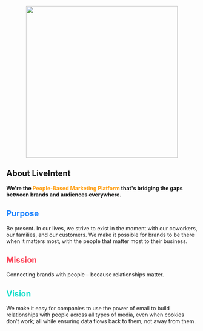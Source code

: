 <p align="center"><a href="https://liveintent.com" target="_blank"><img src="https://www.liveintent.com/wp-content/uploads/2023/05/LiveIntentLogo-Horiz-Orange.svg" width="400"></a></p>

## About LiveIntent

<strong>We're the <span style="color: #FFA119">People-Based Marketing Platform</span> that's bridging the gaps between brands and audiences everywhere.</strong>

<h2 style="color: #2688FE">Purpose</h2>

Be present. In our lives, we strive to exist in the moment with our coworkers, our families, and our customers. We make it possible for brands to be there when it matters most, with the people that matter most to their business.

<h2 style="color: #FC4559">Mission</h2>

Connecting brands with people – because relationships matter.

<h2 style="color: #13DDC9">Vision</h2>

We make it easy for companies to use the power of email to build relationships with people across all types of media, even when cookies don’t work; all while ensuring data flows back to them, not away from them.
